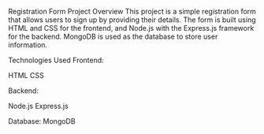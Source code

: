 Registration Form
Project Overview
This project is a simple registration form that allows users to sign up by providing their details. The form is built using HTML and CSS for the frontend, and Node.js with the Express.js framework for the backend. MongoDB is used as the database to store user information.

Technologies Used
Frontend:

HTML
CSS


Backend:

Node.js
Express.js

Database:
MongoDB
